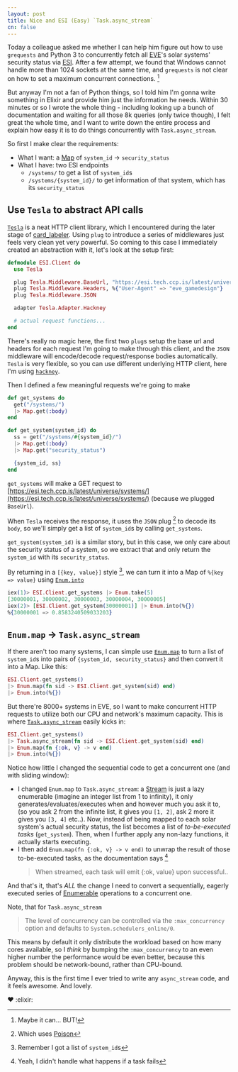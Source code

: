 ```yaml
---
layout: post
title: Nice and ESI (Easy) `Task.async_stream`
cn: false
---
```


Today a colleague asked me whether I can help him figure out how to use `grequests` and Python 3 to concurrently fetch all [EVE](https://www.eveonline.com/)'s solar systems' security status via [ESI](https://esi.tech.ccp.is/latest/). After a few attempt, we found that Windows cannot handle more than 1024 sockets at the same time, and `grequests` is not clear on how to set a maximum concurrent connections. [^4]

But anyway I'm not a fan of Python things, so I told him I'm gonna write something in Elixir and provide him just the information he needs. Within 30 minutes or so I wrote the whole thing - including looking up a bunch of documentation and waiting for all those 8k queries (only twice though), I felt great the whole time, and I want to write down the entire process and explain how easy it is to do things concurrently with `Task.async_stream`.

So first I make clear the requirements:

- What I want: a [Map](https://hexdocs.pm/elixir/Map.html) of `system_id` -> `security_status`
- What I have: two ESI endpoints
  - `/systems/` to get a list of `system_id`s
  - `/systems/{system_id}/` to get information of that system, which has its `security_status`

## Use `Tesla` to abstract API calls

[`Tesla`](https://hex.pm/packages/tesla) is a neat HTTP client library, which I encountered during the later stage of [card_labeler](https://github.com/aquarhead/card_labeler/commit/46c75c99dc2affd82d64419cf75452683b747c08). Using `plug` to introduce a series of middlewares just feels very clean yet very powerful. So coming to this case I immediately created an abstraction with it, let's look at the setup first:

```elixir
defmodule ESI.Client do
  use Tesla

  plug Tesla.Middleware.BaseUrl, "https://esi.tech.ccp.is/latest/universe"
  plug Tesla.Middleware.Headers, %{"User-Agent" => "eve_gamedesign"}
  plug Tesla.Middleware.JSON

  adapter Tesla.Adapter.Hackney

  # actual request functions...
end
```

There's really no magic here, the first two `plug`s setup the base url and headers for each request I'm going to make through this client, and the `JSON` middleware will encode/decode request/response bodies automatically. `Tesla` is very flexible, so you can use different underlying HTTP client, here I'm using [`hackney`](https://hex.pm/packages/hackney).

Then I defined a few meaningful requests we're going to make

```elixir
def get_systems do
  get("/systems/")
  |> Map.get(:body)
end

def get_system(system_id) do
  ss = get("/systems/#{system_id}/")
  |> Map.get(:body)
  |> Map.get("security_status")

  {system_id, ss}
end
```

`get_systems` will make a GET request to [https://esi.tech.ccp.is/latest/universe/systems/](https://esi.tech.ccp.is/latest/universe/systems/) (because we plugged `BaseUrl`).

When `Tesla` receives the response, it uses the `JSON` plug [^1] to decode its `body`, so we'll simply get a list of `system_id`s by calling `get_systems`.

`get_system(system_id)` is a similar story, but in this case, we only care about the security status of a system, so we extract that and only return the `system_id` with its `security_status`.

By returning in a `[{key, value}]` style [^2], we can turn it into a Map of `%{key => value}` using [`Enum.into`](https://hexdocs.pm/elixir/Enum.html#into/2)

```elixir
iex(1)> ESI.Client.get_systems |> Enum.take(5)
[30000001, 30000002, 30000003, 30000004, 30000005]
iex(2)> [ESI.Client.get_system(30000001)] |> Enum.into(%{})
%{30000001 => 0.8583240509033203}
```

## `Enum.map` -> `Task.async_stream`

If there aren't too many systems, I can simple use [`Enum.map`](https://hexdocs.pm/elixir/Enum.html#map/2) to turn a list of `system_id`s into pairs of `{system_id, security_status}` and then convert it into a Map. Like this:

```elixir
ESI.Client.get_systems()
|> Enum.map(fn sid -> ESI.Client.get_system(sid) end)
|> Enum.into(%{})
```

But there're 8000+ systems in EVE, so I want to make concurrent HTTP requests to utilize both our CPU and network's maximum capacity. This is where [`Task.async_stream`](https://hexdocs.pm/elixir/Task.html#async_stream/5) easily kicks in:

```elixir
ESI.Client.get_systems()
|> Task.async_stream(fn sid -> ESI.Client.get_system(sid) end)
|> Enum.map(fn {:ok, v} -> v end)
|> Enum.into(%{})
```

Notice how little I changed the sequential code to get a concurrent one (and with sliding window):

- I changed `Enum.map` to `Task.async_stream`: a [Stream](https://hexdocs.pm/elixir/Stream.html) is just a lazy enumerable (imagine an integer list from 1 to infinity), it only generates/evaluates/executes when and however much you ask it to, (so you ask 2 from the infinite list, it gives you `[1, 2]`, ask 2 more it gives you `[3, 4]` etc..). Now, instead of being mapped to each solar system's actual security status, the list becomes a list of *to-be-executed tasks* (`get_system`). Then, when I further apply any non-lazy functions, it actually starts executing.
- I then add `Enum.map(fn {:ok, v} -> v end)` to unwrap the result of those to-be-executed tasks, as the documentation says [^3]
  > When streamed, each task will emit {:ok, value} upon successful..

And that's it, that's *ALL* the change I need to convert a sequentially, eagerly executed series of [Enumerable](https://hexdocs.pm/elixir/Enumerable.html) operations to a concurrent one.

Note, that for `Task.async_stream`

> The level of concurrency can be controlled via the `:max_concurrency` option and defaults to `System.schedulers_online/0`.

This means by default it only distribute the workload based on how many cores available, so I *think* by bumping the `:max_concurrency` to an even higher number the performance would be even better, because this problem should be network-bound, rather than CPU-bound.

Anyway, this is the first time I ever tried to write any `async_stream` code, and it feels awesome. And lovely.

:heart: :elixir:

[^1]: Which uses [Poison](https://hex.pm/packages/poison)
[^2]: Remember I got a list of `system_id`s
[^3]: Yeah, I didn't handle what happens if a task fails
[^4]: Maybe it can... BUT!

